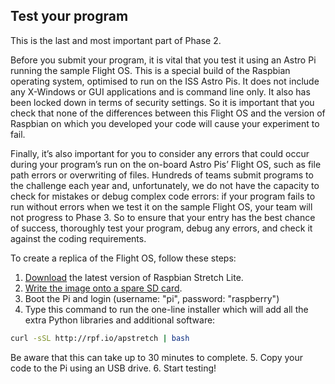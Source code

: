 ## Test your program

This is the last and most important part of Phase 2.

Before you submit your program, it is vital that you test it using an Astro Pi running the sample Flight OS. This is a special build of the Raspbian operating system, optimised to run on the ISS Astro Pis. It does not include any X-Windows or GUI applications and is command line only. It also has been locked down in terms of security settings. So it is important that you check that none of the differences between this Flight OS and the version of Raspbian on which you developed your code will cause your experiment to fail.

Finally, it’s also important for you to consider any errors that could occur during your program’s run on the on-board Astro Pis’ Flight OS, such as file path errors or overwriting of files. Hundreds of teams submit programs to the challenge each year and, unfortunately, we do not have the capacity to check for mistakes or debug complex code errors: if your program fails to run without errors when we test it on the sample Flight OS, your team will not progress to Phase 3. So to ensure that your entry has the best chance of success, thoroughly test your program, debug any errors, and check it against the coding requirements.

To create a replica of the Flight OS, follow these steps:

1. [Download](https://www.raspberrypi.org/downloads/raspbian/) the latest version of Raspbian Stretch Lite.
2. [Write the image onto a spare SD card](https://www.raspberrypi.org/documentation/installation/installing-images/).
3. Boot the Pi and login (username: "pi", password: "raspberry")
4. Type this command to run the one-line installer which will add all the extra Python libraries and additional software:
```bash
curl -sSL http://rpf.io/apstretch | bash
```
Be aware that this can take up to 30 minutes to complete.
5. Copy your code to the Pi using an USB drive.
6. Start testing!
